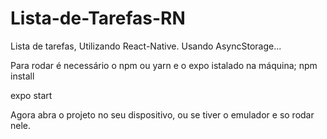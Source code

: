# Lista-de-Tarefas-RN
Lista de tarefas, Utilizando React-Native. Usando AsyncStorage...

Para rodar é necessário o npm ou yarn e o expo istalado na máquina;
npm install <br>

expo start

Agora abra o projeto no seu dispositivo, ou se tiver o emulador e so rodar nele.


